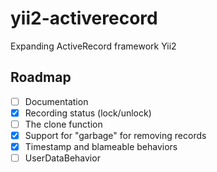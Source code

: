 # yii2-activerecord
Expanding ActiveRecord framework Yii2

## Roadmap

- [ ] Documentation
- [x] Recording status (lock/unlock)
- [ ] The clone function
- [x] Support for "garbage" for removing records
- [x] Timestamp and blameable behaviors
- [ ] UserDataBehavior
